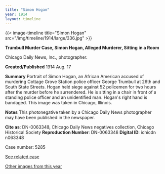 ```yaml
---
title: "Simon Hogan"
year: 1914
layout: timeline
---
```


{{< image-timeline title="Simon Hogan" src="/img/timeline/1914/large/336.jpg" >}}


__**Trumbull Murder Case, Simon Hogan, Alleged Murderer, Sitting in a Room**__

Chicago Daily News, Inc., photographer.

**Created/Published**
1914 Aug. 17

**Summary**
Portrait of Simon Hogan, an African American accused of murdering Cottage Grove Station police officer George Trumbull at 26th and South State Streets. Hogan held siege against 52 policemen for two hours after the murder before he surrendered. He is sitting in a chair in front of a standing police officer and an unidentified man. Hogan's right hand is bandaged. This image was taken in Chicago, Illinois.

**Notes**
This photonegative taken by a Chicago Daily News photographer may have been published in the newspaper.


__Cite as__: DN-0063348, Chicago Daily News negatives collection, Chicago Historical Society
__Reproduction Number__: DN-0063348
__Digital ID__: ichicdn n063348

Case number: 5285


[See related case](/database/5158/) 

[Other images from this year](/historical/timeline/1914)